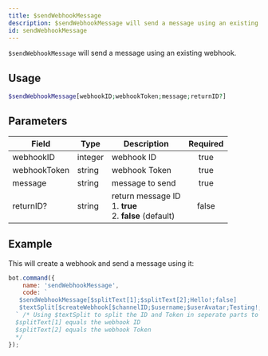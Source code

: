 ```yaml
---
title: $sendWebhookMessage
description: $sendWebhookMessage will send a message using an existing webhook.
id: sendWebhookMessage
---
```


`$sendWebhookMessage` will send a message using an existing webhook.

## Usage

```php
$sendWebhookMessage[webhookID;webhookToken;message;returnID?]
```

## Parameters

| Field        | Type    | Description                                                         | Required |
|--------------|---------|---------------------------------------------------------------------|:--------:|
| webhookID    | integer | webhook ID                                                          |   true   |
| webhookToken | string  | webhook Token                                                       |   true   |
| message      | string  | message to send                                                     |   true   |
| returnID?    | string  | return message ID  <br /> 1. **true** <br /> 2. **false** (default) |  false   |

## Example

This will create a webhook and send a message using it:

```javascript
bot.command({
    name: 'sendWebhookMessage',
    code: `
   $sendWebhookMessage[$splitText[1];$splitText[2];Hello!;false]
   $textSplit[$createWebhook[$channelID;$username;$userAvatar;Testing!;,];,]
  ` /* Using $textSplit to split the ID and Token in seperate parts to use it in sendWebhookMessage
  $splitText[1] equals the webhook ID 
  $splitText[2] equals the webhook Token
  */
});
```